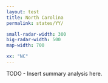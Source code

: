 ```yaml
---
layout: test
title: North Carolina
permalink: states/YY/

small-radar-width: 300
big-radar-width: 500
map-width: 700

xx: "NC"
---
```


TODO - Insert summary analysis here.
